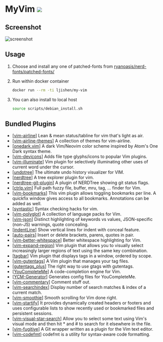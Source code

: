 # MyVim [![](https://images.microbadger.com/badges/version/ljishen/my-vim:1.3.svg)](https://microbadger.com/images/ljishen/my-vim:1.3)

## Screenshot

![screenshot](https://user-images.githubusercontent.com/468515/71551293-d3004700-2998-11ea-8b9b-54cb4f062966.png)


## Usage

1. Choose and install any one of patched-fonts from [ryanoasis/nerd-fonts/patched-fonts/](https://github.com/ryanoasis/nerd-fonts/tree/master/patched-fonts)

2. Run within docker container
   ```bash
   docker run --rm -ti ljishen/my-vim
   ```

3. You can also install to local host
   ```bash
   source scripts/debian_install.sh
   ```


## Bundled Plugins

- [[vim-airline](https://github.com/vim-airline/vim-airline)] Lean & mean status/tabline for vim that's light as air.
- [[vim-airline-themes](https://github.com/vim-airline/vim-airline-themes)] A collection of themes for vim-airline.
- [[onedark.vim](https://github.com/joshdick/onedark.vim)] A dark Vim/Neovim color scheme inspired by Atom's One Dark syntax theme.
- [[vim-devicons](https://github.com/ryanoasis/vim-devicons)] Adds file type glyphs/icons to popular Vim plugins.
- [[vim-illuminate](https://github.com/RRethy/vim-illuminate)] Vim plugin for selectively illuminating other uses of current word under the cursor.
- [[undotree](https://github.com/mbbill/undotree)] The ultimate undo history visualizer for VIM.
- [[nerdtree](https://github.com/scrooloose/nerdtree)] A tree explorer plugin for vim.
- [[nerdtree-git-plugin](https://github.com/Xuyuanp/nerdtree-git-plugin)] A plugin of NERDTree showing git status flags.
- [[ctrlp.vim](https://github.com/ctrlpvim/ctrlp.vim)] Full path fuzzy file, buffer, mru, tag, ... finder for Vim.
- [[vim-bookmarks](https://github.com/MattesGroeger/vim-bookmarks)] This vim plugin allows toggling bookmarks per line. A quickfix window gives access to all bookmarks. Annotations can be added as well.
- [[syntastic](https://github.com/vim-syntastic/syntastic)] Syntax checking hacks for vim.
- [[vim-polyglot](https://github.com/sheerun/vim-polyglot)] A collection of language packs for Vim.
- [[vim-json](https://github.com/elzr/vim-json)] Distinct highlighting of keywords vs values, JSON-specific (non-JS) warnings, quote concealing.
- [[indentLine](https://github.com/Yggdroot/indentLine)] Show vertical lines for indent with conceal feature.
- [[auto-pairs](https://github.com/jiangmiao/auto-pairs)] Insert or delete brackets, parens, quotes in pair.
- [[vim-better-whitespace](https://github.com/ntpeters/vim-better-whitespace)] Better whitespace highlighting for Vim.
- [[vim-expand-region](https://github.com/terryma/vim-expand-region)] Vim plugin that allows you to visually select increasingly larger regions of text using the same key combination.
- [[tagbar](https://github.com/majutsushi/tagbar)] Vim plugin that displays tags in a window, ordered by scope.
- [[vim-gutentags](https://github.com/ludovicchabant/vim-gutentags)] A Vim plugin that manages your tag files.
- [[gutentags_plus](https://github.com/skywind3000/gutentags_plus)] The right way to use gtags with gutentags.
- [[YouCompleteMe](https://github.com/Valloric/YouCompleteMe)] A code-completion engine for Vim.
- [[YCM-Generator](https://github.com/rdnetto/YCM-Generator)] Generates config files for YouCompleteMe.
- [[vim-commentary](https://github.com/tpope/vim-commentary)] Comment stuff out.
- [[vim-searchindex](https://github.com/google/vim-searchindex)] Display number of search matches & index of a current match.
- [[vim-smoothie](https://github.com/psliwka/vim-smoothie)] Smooth scrolling for Vim done right.
- [[vim-startify](https://github.com/mhinz/vim-startify)] It provides dynamically created headers or footers and uses configurable lists to show recently used or bookmarked files and persistent sessions.
- [[vim-visual-star-search](https://github.com/nelstrom/vim-visual-star-search)] Allow you to select some text using Vim's visual mode and then hit *
and # to search for it elsewhere in the file.
- [[vim-fugitive](https://github.com/tpope/vim-fugitive)] A Git wrapper written as a plugin for the Vim text editor.
- [[vim-codefmt](https://github.com/google/vim-codefmt)] codefmt is a utility for syntax-aware code formatting.
